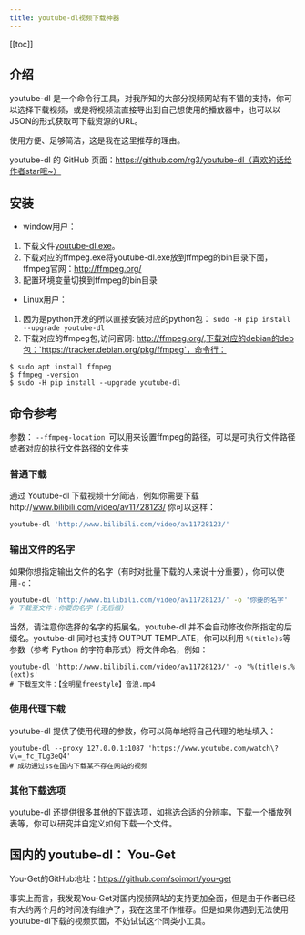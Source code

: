 ```yaml
---
title: youtube-dl视频下载神器
---
```


<ClientOnly>
  <in-article-adsense
    ins-style="display:block; text-align:center;"
    data-ad-slot="7727965566"
  />
</ClientOnly>

[[toc]]

## 介绍
youtube-dl 是一个命令行工具，对我所知的大部分视频网站有不错的支持，你可以选择下载视频，或是将视频流直接导出到自己想使用的播放器中，也可以以JSON的形式获取可下载资源的URL。

使用方便、足够简洁，这是我在这里推荐的理由。

youtube-dl 的 GitHub 页面：https://github.com/rg3/youtube-dl（喜欢的话给作者star哦~）

## 安装

- window用户：
1. 下载文件[youtube-dl.exe](https://yt-dl.org/latest/youtube-dl.exe)。
2. 下载对应的ffmpeg.exe将youtube-dl.exe放到ffmpeg的bin目录下面，ffmpeg官网：http://ffmpeg.org/
3. 配置环境变量切换到ffmpeg的bin目录

- Linux用户：
1. 因为是python开发的所以直接安装对应的python包： `sudo -H pip install --upgrade youtube-dl`
2. 下载对应的ffmpeg包,访问官网: http://ffmpeg.org/,下载对应的debian的deb包：`https://tracker.debian.org/pkg/ffmpeg`，命令行：
```shell
$ sudo apt install ffmpeg
$ ffmpeg -version
$ sudo -H pip install --upgrade youtube-dl

```

## 命令参考

参数： `--ffmpeg-location `可以用来设置ffmpeg的路径，可以是可执行文件路径或者对应的执行文件路径的文件夹

###  普通下载
通过 Youtube-dl 下载视频十分简洁，例如你需要下载http://www.bilibili.com/video/av11728123/ 你可以这样：
```sh
youtube-dl 'http://www.bilibili.com/video/av11728123/'
```

### 输出文件的名字
如果你想指定输出文件的名字（有时对批量下载的人来说十分重要），你可以使用`-o`：
```sh
youtube-dl 'http://www.bilibili.com/video/av11728123/' -o '你要的名字'
# 下载至文件：你要的名字 (无后缀)
```
当然，请注意你选择的名字的拓展名，youtube-dl 并不会自动修改你所指定的后缀名。youtube-dl 同时也支持 OUTPUT TEMPLATE，你可以利用 `%(title)s`等参数（参考 Python 的字符串形式）将文件命名，例如：
```shell
youtube-dl 'http://www.bilibili.com/video/av11728123/' -o '%(title)s.%(ext)s'
# 下载至文件：【全明星freestyle】音浪.mp4
```

### 使用代理下载
youtube-dl 提供了使用代理的参数，你可以简单地将自己代理的地址填入：
```shell
youtube-dl --proxy 127.0.0.1:1087 'https://www.youtube.com/watch\?v\=_fc_TLg3eQ4'
# 成功通过ss在国内下载某不存在网站的视频
```
### 其他下载选项
youtube-dl 还提供很多其他的下载选项，如挑选合适的分辨率，下载一个播放列表等，你可以研究并自定义如何下载一个文件。

## 国内的 youtube-dl： You-Get

You-Get的GitHub地址：https://github.com/soimort/you-get

事实上而言，我发现You-Get对国内视频网站的支持更加全面，但是由于作者已经有大约两个月的时间没有维护了，我在这里不作推荐。但是如果你遇到无法使用youtube-dl下载的视频页面，不妨试试这个同类小工具。
